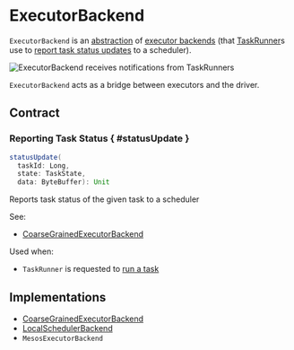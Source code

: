 # ExecutorBackend

`ExecutorBackend` is an [abstraction](#contract) of [executor backends](#implementations) (that [TaskRunner](TaskRunner.md)s use to [report task status updates](#statusUpdate) to a scheduler).

![ExecutorBackend receives notifications from TaskRunners](../images/executor/ExecutorBackend.png)

`ExecutorBackend` acts as a bridge between executors and the driver.

## Contract

### Reporting Task Status { #statusUpdate }

```scala
statusUpdate(
  taskId: Long,
  state: TaskState,
  data: ByteBuffer): Unit
```

Reports task status of the given task to a scheduler

See:

* [CoarseGrainedExecutorBackend](CoarseGrainedExecutorBackend.md#statusUpdate)

Used when:

* `TaskRunner` is requested to [run a task](TaskRunner.md#run)

## Implementations

* [CoarseGrainedExecutorBackend](CoarseGrainedExecutorBackend.md)
* [LocalSchedulerBackend](../local/LocalSchedulerBackend.md)
* `MesosExecutorBackend`
